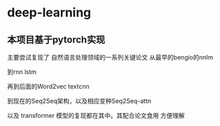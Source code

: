 # deep-learning
## 本项目基于pytorch实现
主要尝试复现了 自然语言处理领域的一系列关键论文
从最早的bengio的nnlm

到rnn lstm

再到后面的Word2vec textcnn 

到现在的Seq2Seq架构，以及相应变种Seq2Seq-attn

以及 transformer 模型的复现都在其中。其配合论文食用 方便理解
